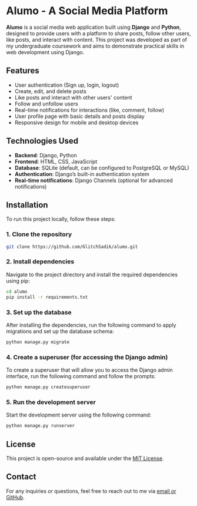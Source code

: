 # **Alumo - A Social Media Platform**

**Alumo** is a social media web application built using **Django** and **Python**, designed to provide users with a platform to share posts, follow other users, like posts, and interact with content. This project was developed as part of my undergraduate coursework and aims to demonstrate practical skills in web development using Django.

## **Features**

- User authentication (Sign up, login, logout)
- Create, edit, and delete posts
- Like posts and interact with other users' content
- Follow and unfollow users
- Real-time notifications for interactions (like, comment, follow)
- User profile page with basic details and posts display
- Responsive design for mobile and desktop devices

## **Technologies Used**

- **Backend**: Django, Python
- **Frontend**: HTML, CSS, JavaScript
- **Database**: SQLite (default, can be configured to PostgreSQL or MySQL)
- **Authentication**: Django’s built-in authentication system
- **Real-time notifications**: Django Channels (optional for advanced notifications)

## **Installation**

To run this project locally, follow these steps:

### 1. Clone the repository
```bash
git clone https://github.com/GlitchSadik/alumo.git
```
### 2. Install dependencies

Navigate to the project directory and install the required dependencies using pip:

```bash
cd alumo
pip install -r requirements.txt
```
### 3. Set up the database

After installing the dependencies, run the following command to apply migrations and set up the database schema:

```bash
python manage.py migrate
```
### 4. Create a superuser (for accessing the Django admin)

To create a superuser that will allow you to access the Django admin interface, run the following command and follow the prompts:

```bash
python manage.py createsuperuser
```
### 5. Run the development server

Start the development server using the following command:

```bash
python manage.py runserver
```



## **License**

This project is open-source and available under the [MIT License](LICENSE).

## **Contact**

For any inquiries or questions, feel free to reach out to me via [email or GitHub](https://github.com/GlitchSadik).


